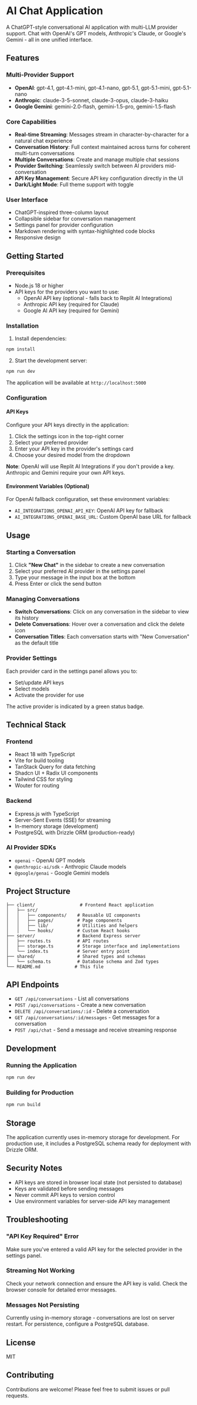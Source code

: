 # AI Chat Application

A ChatGPT-style conversational AI application with multi-LLM provider support. Chat with OpenAI's GPT models, Anthropic's Claude, or Google's Gemini - all in one unified interface.

## Features

### Multi-Provider Support
- **OpenAI**: gpt-4.1, gpt-4.1-mini, gpt-4.1-nano, gpt-5.1, gpt-5.1-mini, gpt-5.1-nano
- **Anthropic**: claude-3-5-sonnet, claude-3-opus, claude-3-haiku
- **Google Gemini**: gemini-2.0-flash, gemini-1.5-pro, gemini-1.5-flash

### Core Capabilities
- **Real-time Streaming**: Messages stream in character-by-character for a natural chat experience
- **Conversation History**: Full context maintained across turns for coherent multi-turn conversations
- **Multiple Conversations**: Create and manage multiple chat sessions
- **Provider Switching**: Seamlessly switch between AI providers mid-conversation
- **API Key Management**: Secure API key configuration directly in the UI
- **Dark/Light Mode**: Full theme support with toggle

### User Interface
- ChatGPT-inspired three-column layout
- Collapsible sidebar for conversation management
- Settings panel for provider configuration
- Markdown rendering with syntax-highlighted code blocks
- Responsive design

## Getting Started

### Prerequisites
- Node.js 18 or higher
- API keys for the providers you want to use:
  - OpenAI API key (optional - falls back to Replit AI Integrations)
  - Anthropic API key (required for Claude)
  - Google AI API key (required for Gemini)

### Installation

1. Install dependencies:
```bash
npm install
```

2. Start the development server:
```bash
npm run dev
```

The application will be available at `http://localhost:5000`

### Configuration

#### API Keys
Configure your API keys directly in the application:

1. Click the settings icon in the top-right corner
2. Select your preferred provider
3. Enter your API key in the provider's settings card
4. Choose your desired model from the dropdown

**Note**: OpenAI will use Replit AI Integrations if you don't provide a key. Anthropic and Gemini require your own API keys.

#### Environment Variables (Optional)
For OpenAI fallback configuration, set these environment variables:
- `AI_INTEGRATIONS_OPENAI_API_KEY`: OpenAI API key for fallback
- `AI_INTEGRATIONS_OPENAI_BASE_URL`: Custom OpenAI base URL for fallback

## Usage

### Starting a Conversation

1. Click **"New Chat"** in the sidebar to create a new conversation
2. Select your preferred AI provider in the settings panel
3. Type your message in the input box at the bottom
4. Press Enter or click the send button

### Managing Conversations

- **Switch Conversations**: Click on any conversation in the sidebar to view its history
- **Delete Conversations**: Hover over a conversation and click the delete icon
- **Conversation Titles**: Each conversation starts with "New Conversation" as the default title

### Provider Settings

Each provider card in the settings panel allows you to:
- Set/update API keys
- Select models
- Activate the provider for use

The active provider is indicated by a green status badge.

## Technical Stack

### Frontend
- React 18 with TypeScript
- Vite for build tooling
- TanStack Query for data fetching
- Shadcn UI + Radix UI components
- Tailwind CSS for styling
- Wouter for routing

### Backend
- Express.js with TypeScript
- Server-Sent Events (SSE) for streaming
- In-memory storage (development)
- PostgreSQL with Drizzle ORM (production-ready)

### AI Provider SDKs
- `openai` - OpenAI GPT models
- `@anthropic-ai/sdk` - Anthropic Claude models
- `@google/genai` - Google Gemini models

## Project Structure

```
├── client/                 # Frontend React application
│   ├── src/
│   │   ├── components/    # Reusable UI components
│   │   ├── pages/         # Page components
│   │   ├── lib/           # Utilities and helpers
│   │   └── hooks/         # Custom React hooks
├── server/                # Backend Express server
│   ├── routes.ts          # API routes
│   ├── storage.ts         # Storage interface and implementations
│   └── index.ts           # Server entry point
├── shared/                # Shared types and schemas
│   └── schema.ts          # Database schema and Zod types
└── README.md             # This file
```

## API Endpoints

- `GET /api/conversations` - List all conversations
- `POST /api/conversations` - Create a new conversation
- `DELETE /api/conversations/:id` - Delete a conversation
- `GET /api/conversations/:id/messages` - Get messages for a conversation
- `POST /api/chat` - Send a message and receive streaming response

## Development

### Running the Application
```bash
npm run dev
```

### Building for Production
```bash
npm run build
```

## Storage

The application currently uses in-memory storage for development. For production use, it includes a PostgreSQL schema ready for deployment with Drizzle ORM.

## Security Notes

- API keys are stored in browser local state (not persisted to database)
- Keys are validated before sending messages
- Never commit API keys to version control
- Use environment variables for server-side API key management

## Troubleshooting

### "API Key Required" Error
Make sure you've entered a valid API key for the selected provider in the settings panel.

### Streaming Not Working
Check your network connection and ensure the API key is valid. Check the browser console for detailed error messages.

### Messages Not Persisting
Currently using in-memory storage - conversations are lost on server restart. For persistence, configure a PostgreSQL database.

## License

MIT

## Contributing

Contributions are welcome! Please feel free to submit issues or pull requests.
